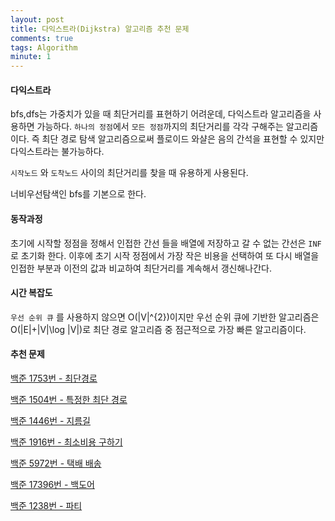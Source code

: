 ```yaml
---
layout: post
title: 다익스트라(Dijkstra) 알고리즘 추천 문제
comments: true
tags: Algorithm
minute: 1
---
```

<h4>다익스트라</h4>

bfs,dfs는 가중치가 있을 때 최단거리를 표현하기 어려운데, 다익스트라 알고리즘을 사용하면 가능하다. `하나의 정점`에서 `모든 정점`까지의 최단거리를 각각 구해주는 알고리즘이다. 즉 최단 경로 탐색 알고리즘으로써 플로이드 와샬은 음의 간석을 표현할 수 있지만 다익스트라는 불가능하다. 

`시작노드` 와 `도착노드` 사이의 최단거리를 찾을 때 유용하게 사용된다.

너비우선탐색인 bfs를 기본으로 한다.

<h4>동작과정</h4>

초기에 시작할 정점을 정해서 인접한 간선 들을 배열에 저장하고 갈 수 없는 간선은 `INF` 로 초기화 한다. 이후에 초기 시작 정점에서 가장 작은 비용을 선택하여 또 다시 배열을 인접한 부분과 이전의 값과 비교하여 최단거리를 계속해서 갱신해나간다.

<h4>시간 복잡도</h4>

`우선 순위 큐` 를 사용하지 않으면 O(|V|^{2})이지만 우선 순위 큐에 기반한 알고리즘은 O(|E|+|V|\log |V|)로 최단 경로 알고리즘 중 점근적으로 가장 빠른 알고리즘이다.

<h4>추천 문제</h4>

[백준 1753번 - 최단경로](https://www.acmicpc.net/problem/1753)

[백준 1504번 - 특정한 최단 경로](https://www.acmicpc.net/problem/1504)

[백준 1446번 - 지름길](https://www.acmicpc.net/problem/1446)

[백준 1916번 - 최소비용 구하기](https://www.acmicpc.net/problem/1916)

[백준 5972번 - 택배 배송](https://www.acmicpc.net/problem/5972)

[백준 17396번 - 백도어](https://www.acmicpc.net/problem/17396)

[백준 1238번 - 파티](https://www.acmicpc.net/problem/1238)














